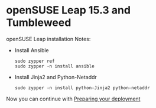 # openSUSE Leap 15.3 and Tumbleweed

openSUSE Leap installation Notes:

- Install Ansible

  ```ShellSession
  sudo zypper ref
  sudo zypper -n install ansible

  ```

- Install Jinja2 and Python-Netaddr

  ```sudo zypper -n install python-Jinja2 python-netaddr```

Now you can continue with [Preparing your deployment](getting-started.md#starting-custom-deployment)
